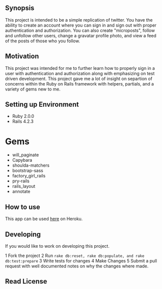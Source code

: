 ## Synopsis

This project is intended to be a simple replication of twitter.  You have the ability to create an account where you can sign in and sign out with proper authentication and authorization.  You can also create "microposts", follow and unfollow other users, change a gravatar profile photo, and view a feed of the posts of those who you follow.

## Motivation

This project was intended for me to further learn how to properly sign in a user with authentication and authorization along with emphasizing on test driven development.  This project gave me a lot of insight on separtion of concerns within the Ruby on Rails framework with helpers, partials, and a variety of gems new to me.

## Setting up Environment

- Ruby 2.0.0
- Rails 4.2.3
# Gems

- will_paginate
- Capybara
- shoulda-matchers
- bootstrap-sass
- factory_girl_rails
- pry-rails
- rails_layout
- annotate

## How to use

This app can be used [here](https://something-like-twitter.herokuapp.com/) on Heroku.

## Developing

If you would like to work on developing this project.

1 Fork the project
2 Run  ```rake db:reset, rake db:populate, and rake db:test:prepare```
3 Write tests for changes
4 Make Changes
5 Submit a pull request with well documented notes on why the changes where made.

## Read License


